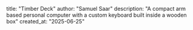 title: "Timber Deck"
author: "Samuel Saar"
description: "A compact arm based personal computer with a custom keyboard built inside a wooden box"
created_at: "2025-06-25"
